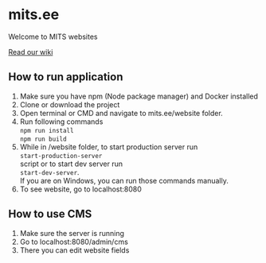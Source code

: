 # mits.ee
Welcome to MITS websites

[Read our wiki](https://github.com/snemvalts/mits.ee/wiki/Home)

## How to run application

1. Make sure you have npm (Node package manager) and Docker installed
2. Clone or download the project
3. Open terminal or CMD and navigate to mits.ee/website folder.
4. Run following commands<br>
`npm run install`<br>
`npm run build`
5. While in /website folder, to start production server run<br> `start-production-server`<br>
 script or to start dev server run<br>
  `start-dev-server`.<br>
If you are on Windows, you can run those commands manually.
6. To see website, go to localhost:8080

## How to use CMS

1. Make sure the server is running
2. Go to localhost:8080/admin/cms
3. There you can edit website fields
